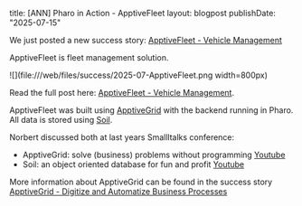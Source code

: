 title: [ANN] Pharo in Action - ApptiveFleet
layout: blogpost
publishDate: "2025-07-15"

We just posted a new success story: [ApptiveFleet - Vehicle Management](https://pharo.org/success/ApptiveFleet.html)

ApptiveFleet is fleet management solution. 

![](file:///web/files/success/2025-07-ApptiveFleet.png width=800px)

Read the full post here:  [ApptiveFleet - Vehicle Management](https://pharo.org/success/ApptiveFleet.html).


ApptiveFleet was built using [ApptiveGrid](https://www.apptivegrid.de) with the backend running in Pharo. All data is stored using [Soil](https://github.com/ApptiveGrid/Soil).

Norbert discussed both at last years Smallltalks conference:

- ApptiveGrid: solve (business) problems without programming [Youtube](https://www.youtube.com/watch?v=aPtsGswPJAc)
- Soil: an object oriented database for fun and profit [Youtube](https://www.youtube.com/watch?v=JWY5HCUlX_4)

More information about ApptiveGrid can be found in the success story [ApptiveGrid - Digitize and Automatize Business Processes](https://pharo.org/success/ApptiveGrid.html)


